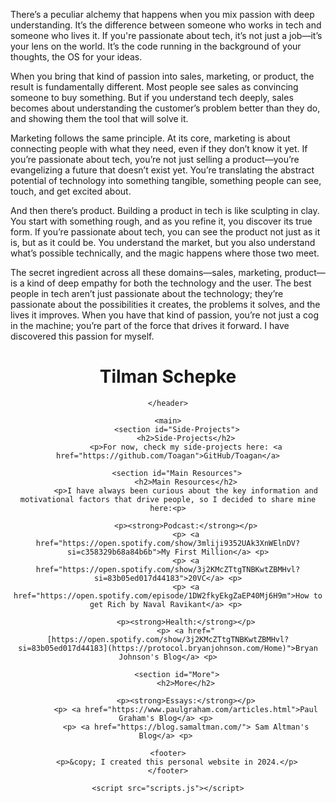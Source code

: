 There’s a peculiar alchemy that happens when you mix passion with deep understanding. It’s the difference between someone who works in tech and someone who lives it. If you're passionate about tech, it’s not just a job—it’s your lens on the world. It’s the code running in the background of your thoughts, the OS for your ideas.

When you bring that kind of passion into sales, marketing, or product, the result is fundamentally different. Most people see sales as convincing someone to buy something. But if you understand tech deeply, sales becomes about understanding the customer’s problem better than they do, and showing them the tool that will solve it.

Marketing follows the same principle. At its core, marketing is about connecting people with what they need, even if they don’t know it yet. If you’re passionate about tech, you’re not just selling a product—you’re evangelizing a future that doesn’t exist yet. You’re translating the abstract potential of technology into something tangible, something people can see, touch, and get excited about.

And then there’s product. Building a product in tech is like sculpting in clay. You start with something rough, and as you refine it, you discover its true form. If you’re passionate about tech, you can see the product not just as it is, but as it could be. You understand the market, but you also understand what’s possible technically, and the magic happens where those two meet.

The secret ingredient across all these domains—sales, marketing, product—is a kind of deep empathy for both the technology and the user. The best people in tech aren’t just passionate about the technology; they’re passionate about the possibilities it creates, the problems it solves, and the lives it improves. When you have that kind of passion, you’re not just a cog in the machine; you’re part of the force that drives it forward. I have discovered this passion for myself. 

<html lang="en">
<head>
    <meta charset="UTF-8">
    <meta name="viewport" content="width=device-width, initial-scale=1.0">
    <title>My Website</title>
    <link rel="stylesheet" href="styles.css">
</head>
<body>
    <header>
        <h1>Tilman Schepke</h1>
      
    </header>
    
    <main>
        <section id="Side-Projects">
            <h2>Side-Projects</h2>
            <p>For now, check my side-projects here: <a href="https://github.com/Toagan">GitHub/Toagan</a>

        <section id="Main Resources">
            <h2>Main Resources</h2>
            <p>I have always been curious about the key information and motivational factors that drive people, so I decided to share mine here:<p>
            
            <p><strong>Podcast:</strong></p>
            <p> <a href="https://open.spotify.com/show/3mliji9352UAk3XnWElnDV?si=c358329b68a84b6b">My First Million</a> <p>
            <p> <a href="https://open.spotify.com/show/3j2KMcZTtgTNBKwtZBMHvl?si=83b05ed017d44183">20VC</a> <p>
            <p> <a href="https://open.spotify.com/episode/1DW2fkyEkgZaEP40Mj6H9m">How to get Rich by Naval Ravikant</a> <p> 
            
            <p><strong>Health:</strong></p>
            <p> <a href="[https://open.spotify.com/show/3j2KMcZTtgTNBKwtZBMHvl?si=83b05ed017d44183](https://protocol.bryanjohnson.com/Home)">Bryan Johnson's Blog</a> <p>

        <section id="More">
            <h2>More</h2>
            
            <p><strong>Essays:</strong></p>
            <p> <a href="https://www.paulgraham.com/articles.html">Paul Graham's Blog</a> <p> 
            <p> <a href="https://blog.samaltman.com/"> Sam Altman's Blog</a> <p> 
        
    <footer>
        <p>&copy; I created this personal website in 2024.</p>
    </footer>

    <script src="scripts.js"></script>
